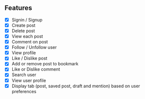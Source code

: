 ## Features

- [x] Signin / Signup
- [x] Create post
- [x] Delete post
- [x] View each post
- [x] Comment on post
- [x] Follow / Unfollow user
- [x] View profile
- [x] Like / Dislike post
- [x] Add or remove post to bookmark
- [x] Like or Dislike comment
- [x] Search user
- [x] View user profile
- [x] Display tab (post, saved post, draft and mention) based on user preferences
